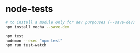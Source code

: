 # node-tests

```bash
# to install a module only for dev purpouses (--save-dev)
npm install mocha --save-dev
```

```bash
npm test
nodemon --exec "npm test"
npm run test-watch
```